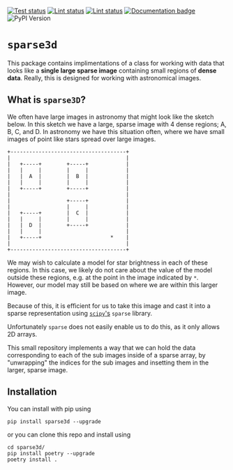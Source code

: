 <a href="https://github.com/christinahedges/sparse3d/actions/workflows/tests.yml"><img src="https://github.com/christinahedges/sparse3d/workflows/tests/badge.svg" alt="Test status"/></a>
<a href="https://github.com/christinahedges/sparse3d/actions/workflows/black.yml"><img src="https://github.com/christinahedges/sparse3d/workflows/black/badge.svg" alt="Lint status"/></a> <a href="https://github.com/christinahedges/sparse3d/actions/workflows/flake8.yml"><img src="https://github.com/christinahedges/sparse3d/workflows/flake8/badge.svg" alt="Lint status"/></a>
[![Documentation badge](https://img.shields.io/badge/documentation-live-blue.svg)](https://christinahedges.github.io/sparse3d/)
![PyPI Version](https://img.shields.io/pypi/v/sparse3d)

# `sparse3d`

This package contains implimentations of a class for working with data that looks like a **single large sparse image** containing small regions of **dense data**. Really, this is designed for working with astronomical images.

## What is `sparse3D`?

We often have large images in astronomy that might look like the sketch below. In this sketch we have a large, sparse image with 4 dense regions; A, B, C, and D. In astronomy we have this situation often, where we have small images of point like stars spread over large images.

```
+-------------------------------------+
|                                     |
|   +-----+        +-----+            |
|   |     |        |     |            |
|   |  A  |        |  B  |            |
|   |     |        |     |            |
|   +-----+        +-----+            |
|                                     |
|                  +-----+            |
|                  |     |            |
|   +-----+        |  C  |            |
|   |     |        |     |            |
|   |  D  |        +-----+            |
|   |     |                           |
|   +-----+                      *    |
|                                     |
+-------------------------------------+
```

We may wish to calculate a model for star brightness in each of these regions. In this case, we likely do not care about the value of the model outside these regions, e.g. at the point in the image indicated by `*`. However, our model may still be based on where we are within this larger image.

Because of this, it is efficient for us to take this image and cast it into a sparse representation using [`scipy`'s](https://scipy.org/) `sparse` library.

Unfortunately `sparse` does not easily enable us to do this, as it only allows 2D arrays.

This small repository implements a way that we can hold the data corresponding to each of the sub images inside of a sparse array, by "unwrapping" the indices for the sub images and insetting them in the larger, sparse image.

## Installation

You can install with pip using

```
pip install sparse3d --upgrade
```

or you can clone this repo and install using

```
cd sparse3d/
pip install poetry --upgrade
poetry install .
```
